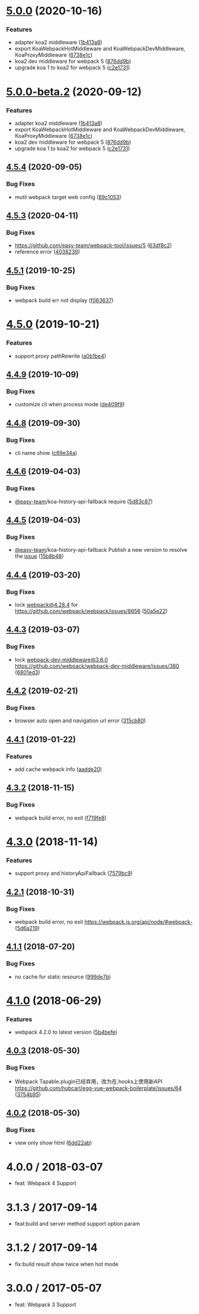 # [5.0.0](https://github.com/easy-team/webpack-tool/compare/4.5.4...5.0.0) (2020-10-16)


### Features

* adapter koa2 middleware ([1b413a8](https://github.com/easy-team/webpack-tool/commit/1b413a8e5e10b4e5428fc91ccf3c892c8ce834e8))
* export KoaWebpackHotMiddleware and KoaWebpackDevMiddleware, KoaProxyMiddleware ([6738e1c](https://github.com/easy-team/webpack-tool/commit/6738e1ce96eb382bb6409f6a635417bdd6fce8e7))
* koa2 dev middleware for webpack 5 ([876dd9b](https://github.com/easy-team/webpack-tool/commit/876dd9bfac7430c2501e0f4ad754c6a2dc636164))
* upgrade koa 1 to koa2 for webpack 5 ([c2e1731](https://github.com/easy-team/webpack-tool/commit/c2e1731b3078ca540d3fbd3031ca3bd7f9987f96))



# [5.0.0-beta.2](https://github.com/easy-team/webpack-tool/compare/4.5.4...5.0.0-beta.2) (2020-09-12)


### Features

* adapter koa2 middleware ([1b413a8](https://github.com/easy-team/webpack-tool/commit/1b413a8e5e10b4e5428fc91ccf3c892c8ce834e8))
* export  KoaWebpackHotMiddleware and KoaWebpackDevMiddleware, KoaProxyMiddleware ([6738e1c](https://github.com/easy-team/webpack-tool/commit/6738e1ce96eb382bb6409f6a635417bdd6fce8e7))
* koa2 dev middleware for webpack 5 ([876dd9b](https://github.com/easy-team/webpack-tool/commit/876dd9bfac7430c2501e0f4ad754c6a2dc636164))
* upgrade koa 1 to koa2 for webpack 5 ([c2e1731](https://github.com/easy-team/webpack-tool/commit/c2e1731b3078ca540d3fbd3031ca3bd7f9987f96))



## [4.5.4](https://github.com/hubcarl/webpack-tool/compare/4.5.3...4.5.4) (2020-09-05)


### Bug Fixes

* mutil webpack target web config ([89c1053](https://github.com/hubcarl/webpack-tool/commit/89c1053b8e19292ca38081fdf221b380a761069d))



<a name="4.5.3"></a>
## [4.5.3](https://github.com/hubcarl/webpack-tool/compare/4.5.2...4.5.3) (2020-04-11)


### Bug Fixes

* https://github.com/easy-team/webpack-tool/issues/5 ([63df8c2](https://github.com/hubcarl/webpack-tool/commit/63df8c2))
* reference error ([4038239](https://github.com/hubcarl/webpack-tool/commit/4038239))



<a name="4.5.1"></a>
## [4.5.1](https://github.com/hubcarl/webpack-tool/compare/4.5.0...4.5.1) (2019-10-25)


### Bug Fixes

* webpack build err not display ([f063637](https://github.com/hubcarl/webpack-tool/commit/f063637))



<a name="4.5.0"></a>
# [4.5.0](https://github.com/hubcarl/webpack-tool/compare/4.4.9...4.5.0) (2019-10-21)


### Features

* support proxy pathRewrite ([a0b1be4](https://github.com/hubcarl/webpack-tool/commit/a0b1be4))



<a name="4.4.9"></a>
## [4.4.9](https://github.com/hubcarl/webpack-tool/compare/4.4.8...4.4.9) (2019-10-09)


### Bug Fixes

* customize cli when process mode ([de409f9](https://github.com/hubcarl/webpack-tool/commit/de409f9))



<a name="4.4.7"></a>
## [4.4.8](https://github.com/hubcarl/webpack-tool/compare/4.4.6...4.4.7) (2019-09-30)


### Bug Fixes

* cli name show ([c69e34a](https://github.com/hubcarl/webpack-tool/commit/c69e34a))



<a name="4.4.6"></a>
## [4.4.6](https://github.com/hubcarl/webpack-tool/compare/4.4.5...4.4.6) (2019-04-03)


### Bug Fixes

* [@easy-team](https://github.com/easy-team)/koa-history-api-fallback require ([5d83c87](https://github.com/hubcarl/webpack-tool/commit/5d83c87))



<a name="4.4.5"></a>
## [4.4.5](https://github.com/hubcarl/webpack-tool/compare/4.4.4...4.4.5) (2019-04-03)


### Bug Fixes

* [@easy-team](https://github.com/easy-team)/koa-history-api-fallback Publish a new version to resolve the [issue](https://github.com/easy-team/webpack-tool/issues/4) ([15b8b48](https://github.com/hubcarl/webpack-tool/commit/15b8b48))



<a name="4.4.4"></a>
## [4.4.4](https://github.com/hubcarl/webpack-tool/compare/4.4.3...4.4.4) (2019-03-20)


### Bug Fixes

* lock webpack@4.28.4 for https://github.com/webpack/webpack/issues/8656 ([50a5e22](https://github.com/hubcarl/webpack-tool/commit/50a5e22))



<a name="4.4.3"></a>
## [4.4.3](https://github.com/hubcarl/webpack-tool/compare/4.4.2...4.4.3) (2019-03-07)


### Bug Fixes

* lock  webpack-dev-middleware@3.6.0 https://github.com/webpack/webpack-dev-middleware/issues/380 ([6801ed3](https://github.com/hubcarl/webpack-tool/commit/6801ed3))



<a name="4.4.2"></a>
## [4.4.2](https://github.com/hubcarl/webpack-tool/compare/4.4.1...4.4.2) (2019-02-21)


### Bug Fixes

* browser auto open and navigation url error ([315cb80](https://github.com/hubcarl/webpack-tool/commit/315cb80))



<a name="4.4.1"></a>
## [4.4.1](https://github.com/hubcarl/webpack-tool/compare/4.3.2...4.4.1) (2019-01-22)


### Features

* add cache webpack info ([aadde20](https://github.com/hubcarl/webpack-tool/commit/aadde20))



<a name="4.3.2"></a>
## [4.3.2](https://github.com/hubcarl/webpack-tool/compare/4.3.0...4.3.2) (2018-11-15)


### Bug Fixes

* webpack build error, no exit ([f719fe8](https://github.com/hubcarl/webpack-tool/commit/f719fe8))



<a name="4.3.0"></a>
# [4.3.0](https://github.com/hubcarl/webpack-tool/compare/4.2.1...4.3.0) (2018-11-14)


### Features

* support proxy and historyApiFallback ([7579bc9](https://github.com/hubcarl/webpack-tool/commit/7579bc9))



<a name="4.2.1"></a>
## [4.2.1](https://github.com/hubcarl/webpack-tool/compare/4.2.0...4.2.1) (2018-10-31)


### Bug Fixes

* webpack build error, no exit https://webpack.js.org/api/node/#webpack-  ([5d6a219](https://github.com/hubcarl/webpack-tool/commit/5d6a219))



<a name="4.1.1"></a>
## [4.1.1](https://github.com/hubcarl/webpack-tool/compare/4.1.0...4.1.1) (2018-07-20)


### Bug Fixes

* no cache for static resource ([999de7b](https://github.com/hubcarl/webpack-tool/commit/999de7b))



<a name="4.1.0"></a>
# [4.1.0](https://github.com/hubcarl/webpack-tool/compare/4.0.3...4.1.0) (2018-06-29)


### Features

* webpack 4.2.0 to latest version ([5b4befe](https://github.com/hubcarl/webpack-tool/commit/5b4befe))



<a name="4.0.3"></a>
## [4.0.3](https://github.com/hubcarl/webpack-tool/compare/4.0.1...4.0.3) (2018-05-30)


### Bug Fixes

* Webpack Tapable.plugin已经弃用，改为在.hooks上使用新API https://github.com/hubcarl/egg-vue-webpack-boilerplate/issues/64 ([3754b95](https://github.com/hubcarl/webpack-tool/commit/3754b95))



<a name="4.0.2"></a>
## [4.0.2](https://github.com/hubcarl/webpack-tool/compare/4.0.1...4.0.2) (2018-05-30)


### Bug Fixes

* view only show html ([6dd22ab](https://github.com/hubcarl/webpack-tool/commit/6dd22ab))


4.0.0 / 2018-03-07
==================

  * feat: Webpack 4 Support

3.1.3 / 2017-09-14
==================

  * feat:build and server method support option param

3.1.2 / 2017-09-14
==================

  * fix:build result show twice when hot mode

3.0.0 / 2017-05-07
==================

  * feat: Webpack 3 Support